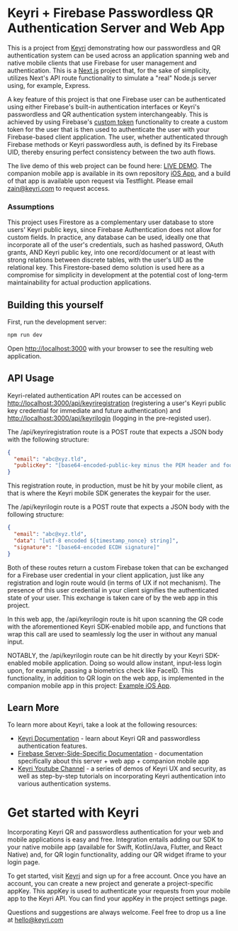 # Keyri + Firebase Passwordless QR Authentication Server and Web App

This is a project from [Keyri](https://keyri.com/) demonstrating how our passwordless and QR authentication system can be used across an application spanning web and native mobile clients that use Firebase for user management and authentication. This is a [Next.js](https://nextjs.org/) project that, for the sake of simplicity, utilizes Next's API route functionality to simulate a "real" Node.js server using, for example, Express.

A key feature of this project is that one Firebase user can be authenticated using either Firebase's built-in authentication interfaces or Keyri's passwordless and QR authentication system interchangeably. This is achieved by using Firebase's [custom token](https://firebase.google.com/docs/auth/admin/create-custom-tokens) functionality to create a custom token for the user that is then used to authenticate the user with your Firebase-based client application. The user, whether authenticated through Firebase methods or Keyri passwordless auth, is defined by its Firebase UID, thereby ensuring perfect consistency between the two auth flows.

The live demo of this web project can be found here: [LIVE DEMO](https://keyri-firebase-serverside-authentication.vercel.app/). The companion mobile app is available in its own repository [iOS App](https://github.com/Keyri-Co/firebaseServersideIos), and a build of that app is available upon request via Testflight. Please email [zain@keyri.com](mailto:zain@keyri.com) to request access.

### Assumptions

This project uses Firestore as a complementary user database to store users' Keyri public keys, since Firebase Authentication does not allow for custom fields. In practice, any database can be used, ideally one that incorporate all of the user's credentials, such as hashed password, OAuth grants, AND Keyri public key, into one record/document or at least with strong relations between discrete tables, with the user's UID as the relational key. This Firestore-based demo solution is used here as a compromise for simplicity in development at the potential cost of long-term maintainability for actual production applications.

## Building this yourself

First, run the development server:

```bash
npm run dev
```

Open [http://localhost:3000](http://localhost:3000) with your browser to see the resulting web application.

## API Usage

Keyri-related authentication API routes can be accessed on [http://localhost:3000/api/keyriregistration](http://localhost:3000/api/keyriregistration) (registering a user's Keyri public key credential for immediate and future authentication) and [http://localhost:3000/api/keyrilogin](http://localhost:3000/api/keyrilogin) (logging in the pre-registed user).

The /api/keyriregistration route is a POST route that expects a JSON body with the following structure:

```json
{
  "email": "abc@xyz.tld",
  "publicKey": "[base64-encoded-public-key minus the PEM header and footer]"
}
```

This registration route, in production, must be hit by your mobile client, as that is where the Keyri mobile SDK generates the keypair for the user.

The /api/keyrilogin route is a POST route that expects a JSON body with the following structure:

```json
{
  "email": "abc@xyz.tld",
  "data": "[utf-8 encoded ${timestamp_nonce} string]",
  "signature": "[base64-encoded ECDH signature]"
}
```

Both of these routes return a custom Firebase token that can be exchanged for a Firebase user credential in your client application, just like any registration and login route would (in terms of UX if not mechanism). The presence of this user credential in your client signifies the authenticated state of your user. This exchange is taken care of by the web app in this project.

In this web app, the /api/keyrilogin route is hit upon scanning the QR code with the aforementioned Keyri SDK-enabled mobile app, and functions that wrap this call are used to seamlessly log the user in without any manual input.

NOTABLY, the /api/keyrilogin route can be hit directly by your Keyri SDK-enabled mobile application. Doing so would allow instant, input-less login upon, for example, passing a biometrics check like FaceID. This functionality, in addition to QR login on the web app, is implemented in the companion mobile app in this project: [Example iOS App](https://github.com/Keyri-Co/firebaseServersideIos).

## Learn More

To learn more about Keyri, take a look at the following resources:

- [Keyri Documentation](https://docs.keyri.com) - learn about Keyri QR and passwordless authentication features.
- [Firebase Server-Side-Specific Documentation](https://docs.keyri.com/firebase-server-side-authentication) - documentation specifically about this server + web app + companion mobile app
- [Keyri Youtube Channel](https://www.youtube.com/@Keyri) - a series of demos of Keyri UX and security, as well as step-by-step tutorials on incorporating Keyri authentication into various authentication systems.

# Get started with Keyri

Incorporating Keyri QR and passwordless authentication for your web and mobile applications is easy and free. Integration entails adding our SDK to your native mobiile app (available for Swift, Kotlin/Java, Flutter, and React Native) and, for QR login functionality, adding our QR widget iframe to your login page.

To get started, visit [Keyri](https://app.keyri.com/) and sign up for a free account. Once you have an account, you can create a new project and generate a project-specific appKey. This appKey is used to authenticate your requests from your mobile app to the Keyri API. You can find your appKey in the project settings page.

Questions and suggestions are always welcome. Feel free to drop us a line at [hello@keyri.com](mailto:hello@keyri.com)
